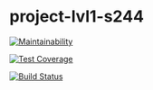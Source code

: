 # project-lvl1-s244

[![Maintainability](https://api.codeclimate.com/v1/badges/a99a88d28ad37a79dbf6/maintainability)](https://codeclimate.com/github/codeclimate/codeclimate/maintainability)

[![Test Coverage](https://api.codeclimate.com/v1/badges/33ccaad693a4fd530d54/test_coverage)](https://codeclimate.com/github/abrvsk/project-lvl1-s244/test_coverage)

[![Build Status](https://travis-ci.org/abrvsk/project-lvl1-s244.svg?branch=master)](https://travis-ci.org/abrvsk/project-lvl1-s244)

